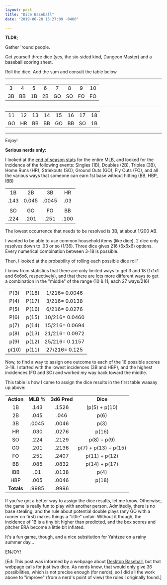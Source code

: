 ```yaml
---
layout: post
title: "Dice Baseball"
date: "2019-06-28 15:27:09 -0400"

---
```

**TLDR;**

Gather 'round people.

Get yourself three dice (yes, the six-sided kind, Dungeon Master) and a baseball scoring sheet.

Roll the dice. Add the sum and consult the table below

---

|||||||||
|:---:|:---:|:---:|:---:|:--:|:--:|:--:|:--:|
|3 | 4| 5| 6| 7| 8| 9| 10|
|3B | BB  | 1B  | 2B  |GO |SO|FO|FO|

---

|||||||||
|:---:|:---:|:---:|:---:|:--:|:--:|:--:|:--:|
|11|12|13|14|15|16|17|18|
|GO|HR|BB|BB|GO|BB|SO|1B|

---


Enjoy!


**Serious nerds only:**

I looked at the <a href="https://www.baseball-reference.com/leagues/MLB/2018.shtml">end of season stats</a> for the entire MLB, and looked for the incidence of the following events:
Singles (1B), Doubles (2B), Triples (3B), Home Runs (HR), Striekouts (SO), Ground Outs (GO), Fly Outs (FO), and all the various ways that someone can earn 1st base without hitting (BB, HBP, IBB)

| | | ||
|:---:|:---:|:---:|:---:|
|1B|2B|3B|HR|
|.143|0.045|.0045|.03|
| | | | | |
|SO|GO|FO|BB|
|.224|.201|.251|.100|

The lowest occurrence that needs to be resolved is 3B, at about 1/200 AB.

I wanted to be able to use common household items (like dice). 2 dice only resolves down to .03 or so (1/36). Three dice gives 216 (6x6x6) options. Every numerical combination between 3-18 is possible.

Then, I looked at the probability of rolling each possible dice roll"

I know from statistics that there are only limited ways to get 3 and 18 (1x1x1 and 6x6x6, respectively), and that there are lots more different ways to get a combination in the "middle" of the range (10 & 11; each 27 ways/216)

||||
|:---:|:---:|:---:|
|P(3)| P(18)|	1/216= 0.0046	|
|P(4)|P(17)|	3/216= 0.0138|
|P(5)|P(16)|	6/216= 0.0276|
|P(6)| p(15)|	10/216= 0.0460|
|p(7)| p(14)| 15/216= 0.0694|
|p(8)| p(13)|	21/216= 0.0972|
|p(9)| p(12)|	25/216= 0.1157|
|p(10)| p(11)|	27/216= 0.125|

Now, to find a way to assign one outcome to each of the 16 possible scores 3-18. I started with the lowest incidences (3B and HBP), and the highest incidences (FO and SO) and worked my way back toward the middle.

This table is how I came to assign the dice results in the first table waaaay up above:

|||||
|:--:|:---:|:---:|:---:|
|**Action**|**MLB %** |**3d6 Pred**|**Dice**|
|1B|.143|.1526 |(p(5) + p(10)|
|2B|.045|.046 |p(6)|		
|3B|.0045|.0046| p(3)|
|HR|.030|.0276 |p(16)|
|SO|.224|.2129 |p(8) + p(9)| 	
|GO|.201| .2136|p(7) + p(13) + p(15)|
|FO|.251|.2407| p(11) + p(12)|
|BB|.085|.0832| p(14) + p(17)|
|IBB|.01|.0138| p(4)|
|HBP|.005|.0046| p(18)|
|**Totals**|.9985| .9996||

If you've got a better way to assign the dice results, let me know. Otherwise, the game is really fun to play with another person. Admittedly, there is no base stealing, and the rule about potential double plays (any GO with a runner on first) makes things a "little" unfair. Without it though, the incidence of 1B is a tiny bit higher than predicted, and the box scores and pitcher ERA become a little bit inflated.

It's a fun game, though, and a nice subsitution for Yahtzee on a rainy summer day...

ENJOY!

[Ed: This post was informed by a webpage about [Desktop Baseball](https://www.housewifeeclectic.com/tabletop-dice-baseball-game-scorecard-printable/), but that webpage calls for just two dice. As nerds know, that would only give 36 possibilities, which is not precise enough (for nerds), so I did all the work above to "improve" (from a nerd's point of view) the rules I originally found.]
